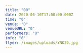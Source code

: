 ```yaml
---
title: "00"
date: 2020-06-16T17:00:00.000Z
time: "0"
venue: "0"
venueURL: "0"
performers: "0"
info: "0"
flyer: /images/uploads/YNK39.jpg
---
```


